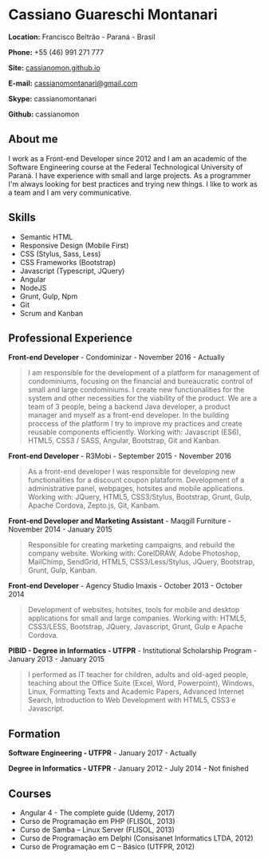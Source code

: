# Cassiano Guareschi Montanari

**Location:** Francisco Beltrão - Paraná - Brasil

**Phone:** +55 (46) 991 271 777

**Site:** [cassianomon.github.io](http://cassianomon.github.io)

**E-mail:** cassianomontanari@gmail.com

**Skype:** cassianomontanari

**Github:** cassianomon

## About me
I work as a Front-end Developer since 2012 and I am an academic of the Software Engineering course at the Federal Technological University of Paraná. I have experience with small and large projects. As a programmer I'm always looking for best practices and trying new things. I like to work as a team and I am very communicative.

## Skills

* Semantic HTML
* Responsive Design (Mobile First)
* CSS (Stylus, Sass, Less)
* CSS Frameworks (Bootstrap)
* Javascript (Typescript, JQuery)
* Angular
* NodeJS
* Grunt, Gulp, Npm
* Git
* Scrum and Kanban

## Professional Experience

**Front-end Developer** - Condominizar - November 2016 - Actually

> I am responsible for the development of a platform for management of condominiums, focusing on the financial and bureaucratic control of small and large condominiums. I create new functionalities for the system and other necessities for the viability of the product. We are a team of 3 people, being a backend Java developer, a product manager and myself as a front-end developer. In the building proccess of the platform I try to improve my practices and create reusable components efficiently. Working with: Javascript (ES6), HTML5, CSS3 / SASS, Angular, Bootstrap, Git and Kanban.

**Front-end Developer** - R3Mobi - September 2015 - November 2016

> As a front-end developer I was responsible for developing new functionalities for a discount coupon plataform. Development of a administrative panel, webpages, hotsites and mobile applications. Working with: JQuery, HTML5, CSS3/Stylus, Bootstrap, Grunt, Gulp, Apache Cordova, Zepto.js, Git, Kanbam.

**Front-end Developer and Marketing Assistant** - Maqgill Furniture - November 2014 - January 2015

> Responsible for creating marketing campaigns, and rebuild the company website. Working with: CorelDRAW, Adobe Photoshop, MailChimp, SendGrid, HTML5, CSS3/Less/Stylus, JQuery, Bootstrap, Grunt, Gulp, Kanban.

**Front-end Developer** - Agency Studio Imaxis - October 2013 - October 2014

> Development of websites, hotsites, tools for mobile and desktop applications for small and large companies. Working with: HTML5, CSS3/LESS, Bootstrap, JQuery, Javascript, Grunt, Gulp e Apache Cordova.

**PIBID - Degree in Informatics - UTFPR** - Institutional Scholarship Program - January 2013 - January 2015

> I performed as IT teacher for children, adults and old-aged people, teaching about the Office Suite (Excel, Word, Powerpoint), Windows, Linux, Formatting Texts and Academic Papers, Advanced Internet Search, Introduction to Web Development with HTML5, CSS3 e Javascript.


## Formation

**Software Engineering - UTFPR** - January 2017 - Actually  

**Degree in Informatics - UTFPR** - January 2012 - July 2014 - Not finished


## Courses

* Angular 4 - The complete guide (Udemy, 2017)
* Curso de Programação em PHP (FLISOL, 2013)
* Curso de Samba – Linux Server (FLISOL, 2013)
* Curso de Programação em Delphi (Consisanet Informatics LTDA, 2012)
* Curso de Programação em C – Básico (UTFPR, 2012)

